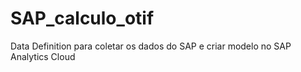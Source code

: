 # SAP_calculo_otif
Data Definition para coletar os dados do SAP e criar modelo no SAP Analytics Cloud
